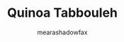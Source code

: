---
title: "Quinoa Tabbouleh"
description: "A refreshing and nutritious twist on traditional tabbouleh, using quinoa for added protein and gluten-free goodness."

author: "mearashadowfax"
pubDate: 2024-01-21

image: "https://img.freepik.com/free-photo/tabbouleh-salad-with-couscous-isolated-white-background_123827-33876.jpg?t=st=1727550397~exp=1727553997~hmac=12e90c0bd2f571bcb3f2b089cee6fefab16947fcaec6e75790051562845f4dda&w=826"
imageAlt: "A bowl of fresh quinoa tabbouleh"

cookingTime: 30

steps:
  - title: "Prepare the Quinoa"
    actions:
      - "Start by rinsing the quinoa under cold water in a fine-mesh strainer to remove the saponin."
      - "In a medium saucepan, combine the rinsed quinoa and water. Bring to a boil."
      - "Then reduce heat to low, cover, and simmer for about 15 minutes or until the quinoa is cooked and the water is absorbed."
      - "Fluff the cooked quinoa with a fork and allow it to cool to room temperature."
  - title: "Combine with Fresh Herbs and Vegetables"
    actions:
      - "In a large bowl, combine the cooled quinoa, parsley, mint, tomato, cucumber, and green onions."
  - title: "Make the Dressing"
    actions:
      - "In a small bowl, whisk together the lemon juice, olive oil, salt, and pepper."
  - title: "Dress the Tabbouleh"
    actions:
      - "Pour the dressing over the quinoa mixture and toss until everything is well combined."
  - title: "Adjust Seasoning and Serve"
    actions:
      - "Adjust the seasonings to your taste, adding more lemon juice, salt, or pepper if needed."
      - "Serve the tabbouleh at room temperature or chilled."
  - title: "Voilà!"
    actions:
      - "Indulge in your creation and savor the moment. Bon appétit!"

ingredients:
  - title: ""
    items:
      - quantity: "0.5"
        name: "cup quinoa"
      - quantity: "1"
        name: "cup water"
      - quantity: "1/2"
        name: "cup fresh parsley, finely chopped"
      - quantity: "1/4"
        name: "cup fresh mint, finely chopped"
      - quantity: "1"
        name: "medium tomato, diced"
      - quantity: "1/2"
        name: "cucumber, diced"
      - quantity: "2"
        name: "green onions, thinly sliced"
      - quantity: "2"
        name: "tablespoons lemon juice"
      - quantity: "1"
        name: "tablespoon extra-virgin olive oil" 
      - quantity: ""
        name: "Salt and pepper to taste"    

recipeNotes: [
  "Quinoa Preparation: Rinse quinoa under cold water to remove its natural coating, saponin, which can make it taste bitter or soapy.",
  "Herbs: The herbs in this dish are key, so use the freshest parsley and mint you can find. Feel free to adjust the ratio of parsley to mint to your liking. Traditional tabbouleh has a higher ratio of parsley.",
  "Lemon juice adds a bright, citrusy flavor to the salad but adjust according to your preference.",
  "Olive Oil: Use extra-virgin olive oil for the best flavor.",
  "To make this dish even more substantial, you can add chickpeas or feta cheese for added protein and flavor.",
  "This quinoa tabbouleh can be stored in the refrigerator for up to two days, making it a great make-ahead dish."
]

tags: ["salad", "quinoa", "gluten-free"]

slug: quinoa-tabbouleh
---